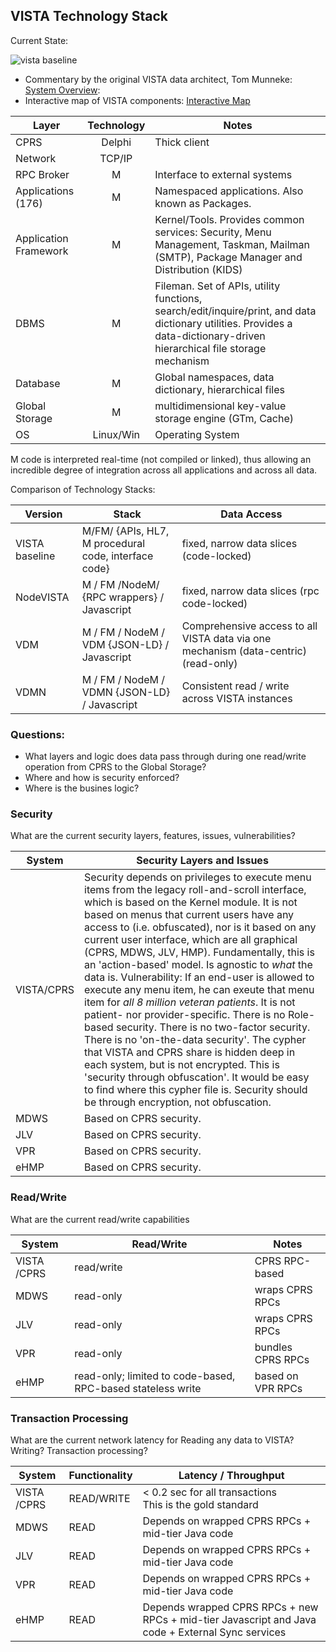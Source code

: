 ## VISTA Technology Stack

Current State:

![vista baseline](http://www.osehra.org/sites/default/files/2011_system_architecture_baseline_0.jpg)

* Commentary by the original VISTA data architect, Tom Munneke: [System Overview]( https://www.osehra.org/wiki/osehra-system-architecture): 
* Interactive map of VISTA components: [Interactive Map](http://architecture.osehra.org)


Layer | Technology | Notes
---|:---:|--- 
CPRS | Delphi | Thick client
Network | TCP/IP | 
RPC Broker | M | Interface to external systems
Applications (176) | M | Namespaced applications. Also known as Packages.
Application Framework | M | Kernel/Tools. Provides common services:  Security, Menu Management, Taskman, Mailman (SMTP), Package Manager and Distribution (KIDS)
DBMS | M | Fileman. Set of APIs, utility functions, search/edit/inquire/print, and data dictionary utilities. Provides a data-dictionary-driven hierarchical file storage mechanism
Database | M | Global namespaces, data dictionary, hierarchical files
Global Storage | M | multidimensional key-value storage engine (GTm, Cache)
OS | Linux/Win | Operating System

M code is interpreted real-time (not compiled or linked), thus allowing an incredible degree of integration across all applications and across all data.


Comparison of Technology Stacks:

Version | Stack | Data Access
---|---|---
VISTA baseline | M/FM/ {APIs, HL7, M procedural code, interface code} | fixed, narrow data slices (code-locked)
NodeVISTA | M / FM /NodeM/ {RPC wrappers} / Javascript | fixed, narrow data slices (rpc code-locked)
VDM |  M / FM / NodeM / VDM {JSON-LD} / Javascript | Comprehensive access to all VISTA data via one mechanism (data-centric) (read-only)
VDMN |  M / FM / NodeM / VDMN {JSON-LD} / Javascript | Consistent read / write across VISTA instances



### Questions:

* What layers and logic does data pass through during one read/write operation from CPRS to the Global Storage?  
* Where and how is security enforced? 
* Where is the busines logic?


### Security
What are the current security layers, features, issues, vulnerabilities?

System | Security Layers and Issues
--- | ---
VISTA/CPRS | Security depends on privileges to execute menu items from the legacy roll-and-scroll interface, which is based on the Kernel module. It is not based on menus that current users have any access to (i.e. obfuscated), nor is it based on any current user interface, which are all graphical (CPRS, MDWS, JLV, HMP).  Fundamentally, this is an 'action-based' model.  Is agnostic to *what* the data is.  Vulnerability:  If an end-user is allowed to execute any menu item, he can exeute that menu item for *all 8 million veteran patients*. It is not patient- nor provider-specific.  There is no Role-based security.  There is no two-factor security.  There is no 'on-the-data security'.  The cypher that VISTA and CPRS share is hidden deep in each system, but is not encrypted.  This is 'security through obfuscation'. It would be easy to find where this cypher file is. Security should be through encryption, not obfuscation.   
MDWS | Based on CPRS security.
JLV | Based on CPRS security.
VPR | Based on CPRS security.
eHMP | Based on CPRS security.


### Read/Write
What are the current read/write capabilities 

System | Read/Write | Notes
---|---|---
VISTA /CPRS | read/write | CPRS RPC-based
MDWS | read-only | wraps CPRS RPCs
JLV | read-only | wraps CPRS RPCs
VPR | read-only | bundles CPRS RPCs
eHMP | read-only; limited to code-based, RPC-based stateless write | based on VPR RPCs


### Transaction Processing
What are the current network latency for Reading any data to VISTA? Writing? Transaction processing? 

System |  Functionality | Latency / Throughput
---|---|---
VISTA /CPRS | READ/WRITE |   < 0.2 sec for all transactions <br> This is the gold standard
MDWS | READ | Depends on wrapped CPRS RPCs + mid-tier Java code
JLV | READ|  Depends on wrapped CPRS RPCs + mid-tier Java code
VPR | READ|  Depends on wrapped CPRS RPCs + mid-tier Java code
eHMP | READ |  Depends wrapped CPRS RPCs  + new RPCs +  mid-tier Javascript and Java code + External Sync services

